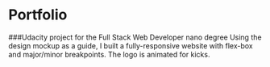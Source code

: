 # Portfolio
###Udacity project for the Full Stack Web Developer nano degree
Using the design mockup as a guide, I built a fully-responsive website with flex-box and major/minor breakpoints. The logo is animated for kicks.

